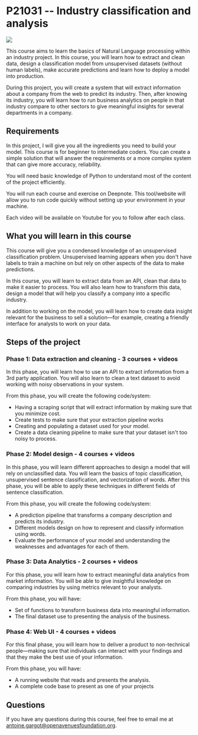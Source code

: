 # P21031 -- Industry classification and analysis

[<img src="https://deepnote.com/buttons/launch-in-deepnote.svg">](https://deepnote.com/project/P21031-Industry-project-S1FIR-FFTlGcJuMGQp1GMQ)

This course aims to learn the basics of Natural Language processing within an industry project. In this course, you will learn how to extract and clean data, design a classification model from unsupervised datasets (without human labels), make accurate predictions and learn how to deploy a model into production.

During this project, you will create a system that will extract information about a company from the web to predict its industry. Then, after knowing its industry, you will learn how to run business analytics on people in that industry compare to other sectors to give meaningful insights for several departments in a company. 

## Requirements

In this project, I will give you all the ingredients you need to build your model. This course is for beginner to intermediate coders. You can create a simple solution that will answer the requirements or a more complex system that can give more accuracy, reliability.

You will need basic knowledge of Python to understand most of the content of the project efficiently. 

You will run each course and exercise on Deepnote. This tool/website will allow you to run code quickly without setting up your environment in your machine.

Each video will be available on Youtube for you to follow after each class.

## What you will learn in this course

This course will give you a condensed knowledge of an unsupervised classification problem. Unsupervised learning appears when you don't have labels to train a machine on but rely on other aspects of the data to make predictions. 

In this course, you will learn to extract data from an API, clean that data to make it easier to process. You will also learn how to transform this data, design a model that will help you classify a company into a specific industry.

In addition to working on the model, you will learn how to create data insight relevant for the business to sell a solution—for example, creating a friendly interface for analysts to work on your data.



## Steps of the project

### Phase 1: Data extraction and cleaning - 3 courses + videos

In this phase, you will learn how to use an API to extract information from a 3rd party application. You will also learn to clean a text dataset to avoid working with noisy observations in your system.

From this phase, you will create the following code/system:
- Having a scraping script that will extract information by making sure that you minimize cost.
- Create tests to make sure that your extraction pipeline works
- Creating and populating a dataset used for your model.
- Create a data cleaning pipeline to make sure that your dataset isn't too noisy to process.

### Phase 2: Model design - 4 courses + videos

In this phase, you will learn different approaches to design a model that will rely on unclassified data. You will learn the basics of topic classification, unsupervised sentence classification, and vectorization of words. After this phase, you will be able to apply these techniques in different fields of sentence classification.

From this phase, you will create the following code/system:
- A prediction pipeline that transforms a company description and predicts its industry.
- Different models design on how to represent and classify information using words.
- Evaluate the performance of your model and understanding the weaknesses and advantages for each of them.

### Phase 3: Data Analytics - 2 courses + videos

For this phase, you will learn how to extract meaningful data analytics from market information. You will be able to give insightful knowledge on comparing industries by using metrics relevant to your analysts.

From this phase, you will have:
- Set of functions to transform business data into meaningful information.
- The final dataset use to presenting the analysis of the business.

### Phase 4: Web UI - 4 courses + videos

For this final phase, you will learn how to deliver a product to non-technical people—making sure that individuals can interact with your findings and that they make the best use of your information.

From this phase, you will have:
- A running website that reads and presents the analysis.
- A complete code base to present as one of your projects

## Questions
If you have any questions during this course, feel free to email me at antoine.gargot@openavenuesfoundation.org.